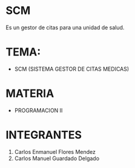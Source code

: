 # SCM
Es un gestor de citas para una unidad de salud.
# TEMA: 
* SCM (SISTEMA GESTOR DE CITAS MEDICAS)
# MATERIA
- PROGRAMACION II
# INTEGRANTES
1. Carlos Enmanuel Flores Mendez
2. Carlos Manuel Guardado Delgado

